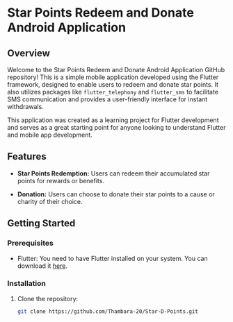 # Star Points Redeem and Donate Android Application

## Overview

Welcome to the Star Points Redeem and Donate Android Application GitHub repository! This is a simple mobile application developed using the Flutter framework, designed to enable users to redeem and donate star points. It also utilizes packages like `flutter_telephony` and `flutter_sms` to facilitate SMS communication and provides a user-friendly interface for instant withdrawals.

This application was created as a learning project for Flutter development and serves as a great starting point for anyone looking to understand Flutter and mobile app development. 

## Features

- **Star Points Redemption:** Users can redeem their accumulated star points for rewards or benefits.

- **Donation:** Users can choose to donate their star points to a cause or charity of their choice.


## Getting Started

### Prerequisites

- Flutter: You need to have Flutter installed on your system. You can download it [here](https://flutter.dev/docs/get-started/install).

### Installation

1. Clone the repository:

   ```sh
   git clone https://github.com/Thambara-20/Star-D-Points.git

